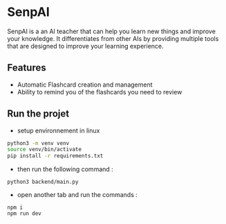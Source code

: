 

# SenpAI
SenpAI is a an AI teacher that can help you learn new things and improve your knowledge. It differentiates from other AIs by providing multiple tools that are designed to improve your learning experience.

## Features
- Automatic Flashcard creation and management
- Ability to remind you of the flashcards you need to review

## Run the projet 
- setup environnement in linux
```sh
python3 -m venv venv
source venv/bin/activate
pip install -r requirements.txt
```

- then run the following command : 

```
python3 backend/main.py
```

- open another tab and run the commands :
```
npm i
npm run dev
```

